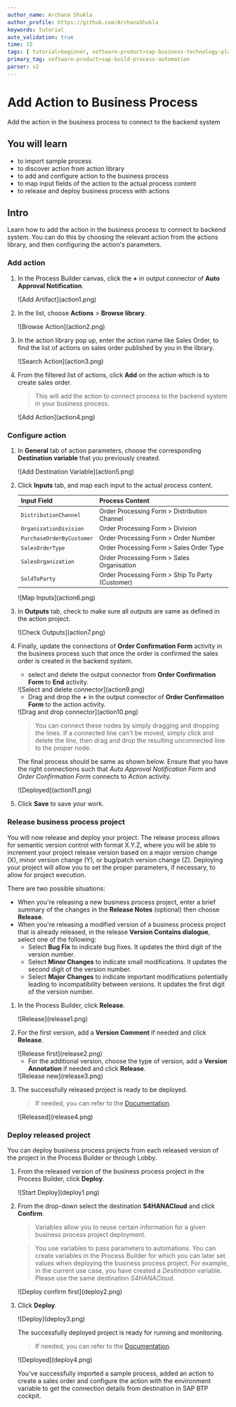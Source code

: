 ```yaml
---
author_name: Archana Shukla
author_profile: https://github.com/ArchanaShukla
keywords: tutorial
auto_validation: true
time: 15
tags: [ tutorial>beginner, software-product>sap-business-technology-platform]
primary_tag: software-product>sap-build-process-automation
parser: v2
---
```


# Add Action to Business Process
<!-- description --> Add the action in the business process to connect to the backend system

## You will learn
- to import sample process
- to discover action from action library
- to add and configure action to the business process
- to map input fields of the action to the actual process content
- to release and deploy business process with actions

## Intro
Learn how to add the action in the business process to connect to backend system. You can do this by choosing the relevant action from the actions library, and then configuring the action's parameters.


### Add action

1. In the Process Builder canvas, click the **+** in output connector of **Auto Approval Notification**.

    <!-- border -->![Add Artifact](action1.png)

2. In the list, choose **Actions** > **Browse library**.

    <!-- border -->![Browse Action](action2.png)

3. In the action library pop up, enter the action name like Sales Order, to find the list of actions on sales order published by you in the library.

    <!-- border -->![Search Action](action3.png)

4. From the filtered list of actions, click **Add** on the action which is to create sales order.

    > This will add the action to connect process to the backend system in your business process.

    <!-- border -->![Add Action](action4.png)


### Configure action

1. In **General** tab of action parameters, choose the corresponding **Destination variable** that you previously created.

    <!-- border -->![Add Destination Variable](action5.png)

2. Click **Inputs** tab, and map each input to the actual process content.


    |  Input Field         |  Process Content
    |  :-------------------|  :-------------
    |  `DistributionChannel` |  Order Processing Form > Distribution Channel
    |  `OrganizationDivision` |  Order Processing Form > Division
    |  `PurchaseOrderByCustomer` |  Order Processing Form > Order Number
    |  `SalesOrderType` |  Order Processing Form > Sales Order Type
    |  `SalesOrganization` |  Order Processing Form > Sales Organisation
    |  `SoldToParty` |  Order Processing Form > Ship To Party (Customer)


    <!-- border -->![Map Inputs](action6.png)


3. In **Outputs** tab, check to make sure all outputs are same as defined in the action project.

    <!-- border -->![Check Outputs](action7.png)

4. Finally, update the connections of **Order Confirmation Form** activity in the business process such that once the order is confirmed the sales order is created in the backend system.

    - select and delete the output connector from **Order Confirmation Form** to **End** activity.

    <!-- border -->![Select and delete connector](action9.png)

    - Drag and drop the **+** in the output connector of **Order Confirmation Form** to the action activity.

    <!-- border -->![Drag and drop connector](action10.png)

    > You can connect these nodes by simply dragging and dropping the lines. If a connected line can't be moved, simply click and delete the line, then drag and drop the resulting unconnected line to the proper node.

    The final process should be same as shown below. Ensure that you have the right connections such that *Auto Approval Notification Form* and *Order Confirmation Form* connects to *Action* activity.

    <!-- border -->![Deployed](action11.png)

5. Click **Save** to save your work.

### Release business process project

You will now release and deploy your project. The release process allows for semantic version control with format X.Y.Z, where you will be able to increment your project release version based on a major version change (X), minor version change (Y), or bug/patch version change (Z). Deploying your project will allow you to set the proper parameters, if necessary, to allow for project execution.

There are two possible situations:

- When you're releasing a new business process project, enter a brief summary of the changes in the **Release Notes** (optional) then choose **Release**.
- When you're releasing a modified version of a business process project that is already released, in the release **Version Contains dialogue**, select one of the following:
    - Select **Bug Fix** to indicate bug fixes. It updates the third digit of the version number.
    - Select **Minor Changes** to indicate small modifications. It updates the second digit of the version number.
    - Select **Major Changes** to indicate important modifications potentially leading to incompatibility between versions. It updates the first digit of the version number.


1. In the Process Builder, click **Release**.

    <!-- border -->![Release](release1.png)

2. For the first version, add a **Version Comment** if needed and click **Release**.

    <!-- border -->![Release first](release2.png)

    - For the additional version, choose the type of version, add a **Version Annotation** if needed and click **Release**.

    <!-- border -->![Release new](release3.png)

3. The successfully released project is ready to be deployed.

    > If needed, you can refer to the [Documentation](https://help.sap.com/docs/PROCESS_AUTOMATION/a331c4ef0a9d48a89c779fd449c022e7/bcb638ecb98d4e1db8267ecccd8ffdf3.html?version=Cloud).

    <!-- border -->![Released](release4.png)


### Deploy released project

You can deploy business process projects from each released version of the project in the Process Builder or through Lobby.

1. From the released version of the business process project in the Process Builder, click **Deploy**.

    <!-- border -->![Start Deploy](deploy1.png)

2. From the drop-down select the destination **S4HANACloud** and click **Confirm**.

    > Variables allow you to reuse certain information for a given business process project deployment.

    >  You use variables to pass parameters to automations. You can create variables in the Process Builder for which you can later set values when deploying the  business process project. For example, in the current use case, you have created a *Destination* variable. Please use the same destination *S4HANACloud*.

    <!-- border -->![Deploy confirm first](deploy2.png)

3. Click **Deploy**.

    <!-- border -->![Deploy](deploy3.png)

    The successfully deployed project is ready for running and monitoring.

    > If needed, you can refer to the [Documentation](https://help.sap.com/docs/PROCESS_AUTOMATION/a331c4ef0a9d48a89c779fd449c022e7/d1e6a2d496f24ef1be43c2da8716c3b6.html?version=Cloud).

    <!-- border -->![Deployed](deploy4.png)

    You've successfully imported a sample process, added an action to create a sales order and configure the action with the environment variable to get the connection details from destination in SAP BTP cockpit.
